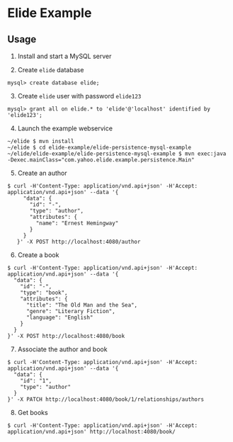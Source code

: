 # Elide Example

## Usage

1. Install and start a MySQL server

2. Create ```elide``` database
```
mysql> create database elide;
```

3. Create ```elide``` user with password ```elide123```
```
mysql> grant all on elide.* to 'elide'@'localhost' identified by 'elide123';
```

4. Launch the example webservice
```
~/elide $ mvn install
~/elide $ cd elide-example/elide-persistence-mysql-example
~/elide/elide-example/elide-persistence-mysql-example $ mvn exec:java -Dexec.mainClass="com.yahoo.elide.example.persistence.Main"
```

5. Create an author
```
$ curl -H'Content-Type: application/vnd.api+json' -H'Accept: application/vnd.api+json' --data '{
     "data": {
       "id": "-",
       "type": "author",
       "attributes": {
         "name": "Ernest Hemingway"
       }
     }
   }' -X POST http://localhost:4080/author
```

6. Create a book
```
$ curl -H'Content-Type: application/vnd.api+json' -H'Accept: application/vnd.api+json' --data '{
  "data": {
    "id": "-",
    "type": "book",
    "attributes": {
      "title": "The Old Man and the Sea",
      "genre": "Literary Fiction",
      "language": "English"
    }
  }
}' -X POST http://localhost:4080/book
```

7. Associate the author and book
```
$ curl -H'Content-Type: application/vnd.api+json' -H'Accept: application/vnd.api+json' --data '{
  "data": {
    "id": "1",
    "type": "author"
  }
}' -X PATCH http://localhost:4080/book/1/relationships/authors
```

8. Get books
```
$ curl -H'Content-Type: application/vnd.api+json' -H'Accept: application/vnd.api+json' http://localhost:4080/book/
```
